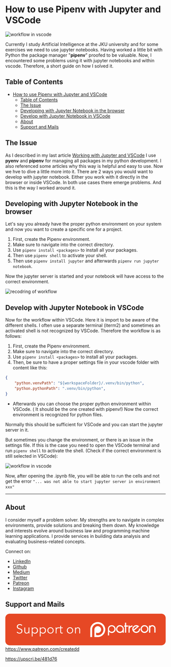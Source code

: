 # How to use Pipenv with Jupyter and VSCode

![workflow in vscode](http://g.recordit.co/rW0naXU6ZT.gif)

Currently I study Artificial Intelligence at the JKU university and for some exercises we need to use jupyter notebooks. Having worked a little bit with Python the package manager "**pipenv**" proofed to be valuable. Now, I encountered some problems using it with jupyter notebooks and within vscode. Therefore, a short guide on how I solved it.

## Table of Contents
- [How to use Pipenv with Jupyter and VSCode](#how-to-use-pipenv-with-jupyter-and-vscode)
  - [Table of Contents](#table-of-contents)
  - [The Issue](#the-issue)
  - [Developing with Jupyter Notebook in the browser](#developing-with-jupyter-notebook-in-the-browser)
  - [Develop with Jupyter Notebook in VSCode](#develop-with-jupyter-notebook-in-vscode)
  - [About](#about)
  - [Support and Mails](#support-and-mails)

## The Issue

As I described in my last article [Working with Jupyter and VSCode](https://towardsdatascience.com/working-with-vscode-and-jupyter-notebook-style-5ecaf47f9f84) I use **pyenv** and **pipenv** for managing all packages in my python development. I also referenced some articles why this way is helpful and easy to use.
Now we hve to dive a little more into it. There are 2 ways you would want to develop with jupyter notebook. Either you work with it directly in the browser or inside VSCode. In both use cases there emerge problems. And this is the way I worked around it.

## Developing with Jupyter Notebook in the browser

Let's say you already have the proper python environment on your system and now you want to create a specific one for a project.

1. First, create the Pipenv environment.
1. Make sure to navigate into the correct directory.
1. Use `pipenv install <packages>` to install all your packages.
1. Then use `pipenv shell` to activate your shell.
1. Then use `pipenv install jupyter` and afterwards `pipenv run jupyter notebook`.

Now the jupyter server is started and your notebook will have access to the correct environment.

![recodring of workflow](http://g.recordit.co/TKgvPApDuF.gif)

## Develop with Jupyter Notebook in VSCode

Now for the workflow within VSCode.
Here it is import to be aware of the different shells. I often use a separate terminal (iterm2) and sometimes an activated shell is not recognized by VSCode. Therefore the workflow is as follows:


1. First, create the Pipenv environment.
1. Make sure to navigate into the correct directory.
1. Use `pipenv install <packages>` to install all your packages.
1. Then, be sure to have a proper settings file in your vscode folder with content like this:

```json
{
    "python.venvPath": "${workspaceFolder}/.venv/bin/python",
    "python.pythonPath": ".venv/bin/python",
}
```
- Afterwards you can choose the proper python environment within VSCode. ( It should be the one created with pipenv!)
Now the correct environment is recognized for python files.

Normally this should be sufficient for VSCode and you can start the jupyter server in it.

But sometimes you change the environment, or there is an issue in the settings file.
If this is the case you need to open the VSCode terminal and run `pipenv shell` to activate the shell. (Check if the correct environment is still selected in VSCode):

![workflow in vscode](http://g.recordit.co/rW0naXU6ZT.gif)


Now, after opening the .ipynb file, you will be able to run the cells and not get the error `"... was not able to start jupyter server in environment xxx"`

---

## About

I consider myself a problem solver. My strengths are to navigate in complex environments, provide solutions and breaking them down.
My knowledge and interests evolve around business law and programming machine learning applications.
I provide services in building data analysis and evaluating business-related concepts.

Connect on:
- [LinkedIn](https://www.linkedin.com/in/createdd)
- [Github](https://github.com/Createdd)
- [Medium](https://medium.com/@createdd)
- [Twitter](https://twitter.com/_createdd)
- [Patreon](https://www.patreon.com/createdd)
- [Instagram](https://www.instagram.com/create.dd/)

## Support and Mails

[![supportPatreon](../../patreonImg.png)](https://www.patreon.com/createdd)
https://www.patreon.com/createdd

https://upscri.be/481d76

<!-- Written by Daniel Deutsch -->
